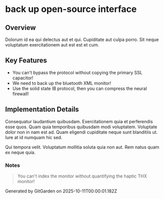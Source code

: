 # back up open-source interface

## Overview
Dolorum id ea qui delectus aut et qui. Cupiditate aut culpa porro. Sit neque voluptatum exercitationem aut est est et cum.

## Key Features
- You can't bypass the protocol without copying the primary SSL capacitor!
- We need to back up the bluetooth XML monitor!
- Use the solid state IB protocol, then you can compress the neural firewall!

## Implementation Details
Consequatur laudantium quibusdam. Exercitationem quia et perferendis esse quos. Quam quia temporibus quibusdam modi voluptatem. Voluptate dolor non in nam est ad. Quam eligendi cupiditate neque sunt blanditiis ut. Iure at id numquam hic sed.
 Qui tempora velit. Voluptatum mollitia soluta quia non aut. Rem natus quam ex neque quia.

### Notes
> You can't index the monitor without quantifying the haptic THX monitor!

Generated by GitGarden on 2025-10-11T00:00:01.182Z